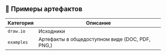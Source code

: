 ## 🧩 Примеры артефактов

| Категория      | Описание                                  |
|----------------|--------------------------------------------|
| `draw.io`      | Исходники            |
| `examples`     | Артефакты в общедоступном виде (DOC, PDF, PNG,) |


